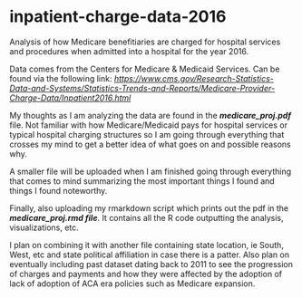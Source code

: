 # inpatient-charge-data-2016

Analysis of how Medicare benefitiaries are charged for hospital services and procedures when admitted into a hospital for the year 2016. 

Data comes from the Centers for Medicare & Medicaid Services. Can be found via the following link: 
*https://www.cms.gov/Research-Statistics-Data-and-Systems/Statistics-Trends-and-Reports/Medicare-Provider-Charge-Data/Inpatient2016.html*


My thoughts as I am analyzing the data are found in the **_medicare_proj.pdf_** file. Not familiar with how Medicare/Medicaid pays for hospital services or typical hospital charging structures so I am going through everything that crosses my mind to get a better idea of what goes on and possible reasons why. 

A smaller file will be uploaded when I am finished going through everything that comes to mind summarizing the most important things I found and things I found noteworthy. 


Finally, also uploading my rmarkdown script which prints out the pdf in the **_medicare_proj.rmd file_**. It contains all the R code outputting the analysis, visualizations, etc.


I plan on combining it with another file containing state location, ie South, West, etc and state political affiliation in case there is a patter. Also plan on eventually including past dataset dating back to 2011 to see the progression of charges and payments and how they were affected by the adoption of lack of adoption of ACA era policies such as Medicare expansion. 

